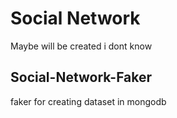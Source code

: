 # Social Network
Maybe will be created i dont know
## Social-Network-Faker
faker for creating dataset in mongodb